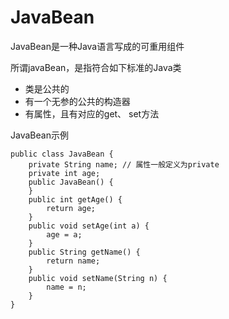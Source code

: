 # JavaBean

JavaBean是一种Java语言写成的可重用组件

所谓javaBean，是指符合如下标准的Java类

- 类是公共的
- 有一个无参的公共的构造器
- 有属性，且有对应的get、 set方法

JavaBean示例

```
public class JavaBean {
    private String name; // 属性一般定义为private
    private int age;
    public JavaBean() {
    }
    public int getAge() {
        return age;
    }
    public void setAge(int a) {
        age = a;
    }
    public String getName() {
        return name;
    }
    public void setName(String n) {
        name = n;
    }
}
```



